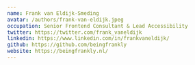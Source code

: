 ```yaml
---
name: Frank van Eldijk-Smeding
avatar: /authors/frank-van-eldijk.jpeg
occupation: Senior Frontend Consultant & Lead Accessibility
twitter: https://twitter.com/frank_vaneldijk
linkedin: https://www.linkedin.com/in/frankvaneldijk/
github: https://github.com/beingfrankly
website: https://beingfrankly.nl/
---
```

